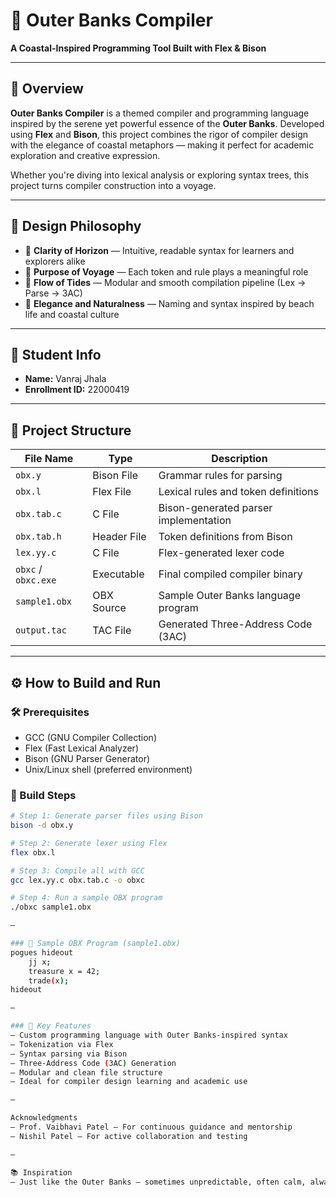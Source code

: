 # 🌊 Outer Banks Compiler

**A Coastal-Inspired Programming Tool Built with Flex & Bison**

---

## 📜 Overview

**Outer Banks Compiler** is a themed compiler and programming language inspired by the serene yet powerful essence of the **Outer Banks**. Developed using **Flex** and **Bison**, this project combines the rigor of compiler design with the elegance of coastal metaphors — making it perfect for academic exploration and creative expression.

Whether you're diving into lexical analysis or exploring syntax trees, this project turns compiler construction into a voyage.

---

## 🧭 Design Philosophy

- 🌅 **Clarity of Horizon** — Intuitive, readable syntax for learners and explorers alike  
- 🧭 **Purpose of Voyage** — Each token and rule plays a meaningful role  
- 🌊 **Flow of Tides** — Modular and smooth compilation pipeline (Lex → Parse → 3AC)  
- 🐚 **Elegance and Naturalness** — Naming and syntax inspired by beach life and coastal culture  

---

## 👤 Student Info

- **Name:** Vanraj Jhala  
- **Enrollment ID:** 22000419

---

## 📁 Project Structure

| File Name        | Type        | Description                                       |
|------------------|-------------|---------------------------------------------------|
| `obx.y`          | Bison File  | Grammar rules for parsing                         |
| `obx.l`          | Flex File   | Lexical rules and token definitions               |
| `obx.tab.c`      | C File      | Bison-generated parser implementation             |
| `obx.tab.h`      | Header File | Token definitions from Bison                      |
| `lex.yy.c`       | C File      | Flex-generated lexer code                         |
| `obxc` / `obxc.exe` | Executable | Final compiled compiler binary                    |
| `sample1.obx`    | OBX Source  | Sample Outer Banks language program               |
| `output.tac`     | TAC File    | Generated Three-Address Code (3AC)                |

---

## ⚙️ How to Build and Run

### 🛠 Prerequisites

- GCC (GNU Compiler Collection)  
- Flex (Fast Lexical Analyzer)  
- Bison (GNU Parser Generator)  
- Unix/Linux shell (preferred environment)

### 🚀 Build Steps

```bash
# Step 1: Generate parser files using Bison
bison -d obx.y

# Step 2: Generate lexer using Flex
flex obx.l

# Step 3: Compile all with GCC
gcc lex.yy.c obx.tab.c -o obxc

# Step 4: Run a sample OBX program
./obxc sample1.obx

—

### 📄 Sample OBX Program (sample1.obx)
pogues hideout
    jj x;
    treasure x = 42;
    trade(x);
hideout

—

### 🚤 Key Features
— Custom programming language with Outer Banks-inspired syntax
— Tokenization via Flex
— Syntax parsing via Bison
— Three-Address Code (3AC) Generation
— Modular and clean file structure
— Ideal for compiler design learning and academic use

—

Acknowledgments
— Prof. Vaibhavi Patel – For continuous guidance and mentorship
— Nishil Patel – For active collaboration and testing

—

📚 Inspiration
— Just like the Outer Banks — sometimes unpredictable, often calm, always wild — this compiler project finds balance in simplicity, expressiveness, and technical depth. It turns a complex subject like compiler construction into an inspiring journey of creativity and logic.
